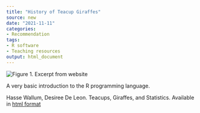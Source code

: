```yaml
---
title: "History of Teacup Giraffes"
source: new
date: "2021-11-11"
categories:
- Recommendation
tags:
- R software
- Teaching resources
output: html_document
---
```


![Figure 1. Excerpt from website](http://www.pmean.com/new-images/21/teacup-giraffes-01.png)

<div class="notes">

A very basic introduction to the R programming language.

Hasse Wallum, Desiree De Leon. Teacups, Giraffes, and Statistics. Available in [html format][wal1]

[wal1]: https://tinystats.github.io/teacups-giraffes-and-statistics/index.html

</div>

